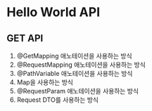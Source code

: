 # Hello World API

## GET API

1. @GetMapping 애노테이션을 사용하는 방식
2. @RequestMapping 애노테이션을 사용하는 방식
3. @PathVariable 애노테이션을 사용하는 방식
4. Map을 사용하는 방식
5. @RequestParam 애노테이션을 사용하는 방식
6. Request DTO를 사용하는 방식
